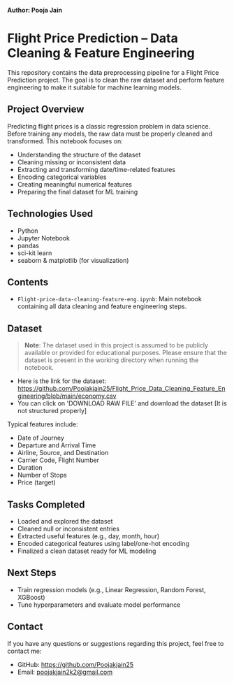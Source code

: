 **Author: Pooja Jain**

# Flight Price Prediction – Data Cleaning & Feature Engineering

This repository contains the data preprocessing pipeline for a Flight Price Prediction project. The goal is to clean the raw dataset and perform feature engineering to make it suitable for machine learning models.

## Project Overview

Predicting flight prices is a classic regression problem in data science. Before training any models, the raw data must be properly cleaned and transformed. This notebook focuses on:

- Understanding the structure of the dataset
- Cleaning missing or inconsistent data
- Extracting and transforming date/time-related features
- Encoding categorical variables
- Creating meaningful numerical features
- Preparing the final dataset for ML training

## Technologies Used

- Python
- Jupyter Notebook
- pandas
- sci-kit learn
- seaborn & matplotlib (for visualization)

## Contents

- `Flight-price-data-cleaning-feature-eng.ipynb`: Main notebook containing all data cleaning and feature engineering steps.

## Dataset

> **Note**: The dataset used in this project is assumed to be publicly available or provided for educational purposes. Please ensure that the dataset is present in the working directory when running the notebook.

- Here is the link for the dataset: https://github.com/Poojakjain25/Flight_Price_Data_Cleaning_Feature_Engineering/blob/main/economy.csv
- You can click on 'DOWNLOAD RAW FILE' and download the dataset [It is not structured properly]
  
Typical features include:
- Date of Journey
- Departure and Arrival Time
- Airline, Source, and Destination
- Carrier Code, Flight Number
- Duration
- Number of Stops
- Price (target)

## Tasks Completed

- Loaded and explored the dataset
- Cleaned null or inconsistent entries
- Extracted useful features (e.g., day, month, hour)
- Encoded categorical features using label/one-hot encoding
- Finalized a clean dataset ready for ML modeling

## Next Steps

- Train regression models (e.g., Linear Regression, Random Forest, XGBoost)
- Tune hyperparameters and evaluate model performance

## Contact

If you have any questions or suggestions regarding this project, feel free to contact me:

- GitHub: https://github.com/Poojakjain25
- Email: poojakjain2k2@gmail.com


